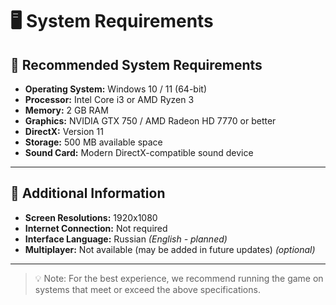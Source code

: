 # 🖥️ System Requirements

## 🚀 Recommended System Requirements

- **Operating System:** Windows 10 / 11 (64-bit)
- **Processor:** Intel Core i3 or AMD Ryzen 3
- **Memory:** 2 GB RAM
- **Graphics:** NVIDIA GTX 750 / AMD Radeon HD 7770 or better
- **DirectX:** Version 11
- **Storage:** 500 MB available space
- **Sound Card:** Modern DirectX-compatible sound device

---

## 🧩 Additional Information

- **Screen Resolutions:** 1920x1080
- **Internet Connection:** Not required
- **Interface Language:** Russian *(English - planned)*
- **Multiplayer:** Not available (may be added in future updates) *(optional)*

---

> 💡 Note: For the best experience, we recommend running the game on systems that meet or exceed the above specifications.
